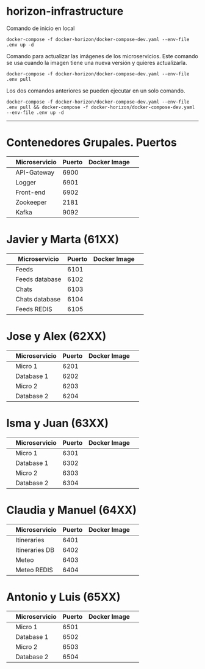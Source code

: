 # horizon-infrastructure
Comando de inicio en local
```
docker-compose -f docker-horizon/docker-compose-dev.yaml --env-file .env up -d 
```

Comando para actualizar las imágenes de los microservicios. Este comando se usa cuando la imagen tiene una nueva versión y quieres actualizarla. 
```
docker-compose -f docker-horizon/docker-compose-dev.yaml --env-file .env pull
```


Los dos comandos anteriores se pueden ejecutar en un solo comando. 
```
docker-compose -f docker-horizon/docker-compose-dev.yaml --env-file .env pull && docker-compose -f docker-horizon/docker-compose-dev.yaml --env-file .env up -d
```

---
# Contenedores Grupales. Puertos 

|   | Microservicio         | Puerto   | Docker Image            |   |
|---|-----------------------|----------|-------------------------|---|
|   | API-Gateway           | 6900     |                         |   |
|   | Logger                | 6901     |                         |   |
|   | Front-end             | 6902     |                         |   |
|   | Zookeeper             | 2181     |                         |   |
|   | Kafka                 | 9092     |                         |   |


# Javier y Marta (61XX)

|   | Microservicio         | Puerto   | Docker Image            |   |
|---|-----------------------|----------|-------------------------|---|
|   | Feeds                 | 6101     |                         |   |
|   | Feeds database        | 6102     |                         |   |
|   | Chats                 | 6103     |                         |   |
|   | Chats database        | 6104     |                         |   |
|   | Feeds REDIS           | 6105     |                         |   |


# Jose y Alex (62XX)

|   | Microservicio         | Puerto   | Docker Image            |   |
|---|-----------------------|----------|-------------------------|---|
|   | Micro 1               | 6201     |                         |   |
|   | Database 1            | 6202     |                         |   |
|   | Micro 2               | 6203     |                         |   |
|   | Database 2            | 6204     |                         |   |

# Isma y Juan (63XX)

|   | Microservicio         | Puerto   | Docker Image            |   |
|---|-----------------------|----------|-------------------------|---|
|   | Micro 1               | 6301     |                         |   |
|   | Database 1            | 6302     |                         |   |
|   | Micro 2               | 6303     |                         |   |
|   | Database 2            | 6304     |                         |   |

# Claudia y Manuel (64XX)

|   | Microservicio         | Puerto   | Docker Image            |   |
|---|-----------------------|----------|-------------------------|---|
|   | Itineraries           | 6401     |                         |   |
|   | Itineraries DB        | 6402     |                         |   |
|   | Meteo                 | 6403     |                         |   |
|   | Meteo REDIS           | 6404     |                         |   |

# Antonio y Luis (65XX)

|   | Microservicio         | Puerto   | Docker Image            |   |
|---|-----------------------|----------|-------------------------|---|
|   | Micro 1               | 6501     |                         |   |
|   | Database 1            | 6502     |                         |   |
|   | Micro 2               | 6503     |                         |   |
|   | Database 2            | 6504     |                         |   |
